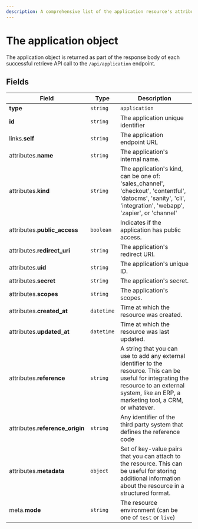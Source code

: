 ```yaml
---
description: A comprehensive list of the application resource's attributes and relationships
---
```


# The application object

The application object is returned as part of the response body of each successful retrieve API call to the `/api/application` endpoint.

## Fields

| Field          | Type     | Description                                  |
| -------------- | -------- | -------------------------------------------- |
| **type**       | `string` | `application`                        |
| **id**         | `string` | The application unique identifier  |
| links.**self** | `string` | The application endpoint URL       |
| attributes.**name** | `string` | The application's internal name. |
| attributes.**kind** | `string` | The application's kind, can be one of: 'sales_channel', 'checkout', 'contentful', 'datocms', 'sanity', 'cli', 'integration', 'webapp', 'zapier', or 'channel' |
| attributes.**public_access** | `boolean` | Indicates if the application has public access. |
| attributes.**redirect_uri** | `string` | The application's redirect URI. |
| attributes.**uid** | `string` | The application's unique ID. |
| attributes.**secret** | `string` | The application's secret. |
| attributes.**scopes** | `string` | The application's scopes. |
| attributes.**created_at** | `datetime` | Time at which the resource was created. |
| attributes.**updated_at** | `datetime` | Time at which the resource was last updated. |
| attributes.**reference** | `string` | A string that you can use to add any external identifier to the resource. This can be useful for integrating the resource to an external system, like an ERP, a marketing tool, a CRM, or whatever. |
| attributes.**reference_origin** | `string` | Any identifier of the third party system that defines the reference code |
| attributes.**metadata** | `object` | Set of key-value pairs that you can attach to the resource. This can be useful for storing additional information about the resource in a structured format. |
| meta.**mode** | `string` | The resource environment \(can be one of `test` or `live`\) |

